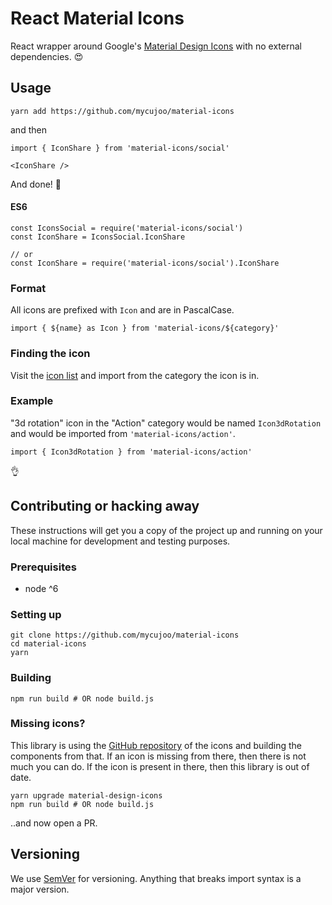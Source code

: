 # React Material Icons

React wrapper around Google's [Material Design Icons](material.io/icons/) with no external dependencies. 😍

## Usage

```
yarn add https://github.com/mycujoo/material-icons
```

and then

```
import { IconShare } from 'material-icons/social'

<IconShare />
```

And done! 🎉

#### ES6

```
const IconsSocial = require('material-icons/social')
const IconShare = IconsSocial.IconShare

// or
const IconShare = require('material-icons/social').IconShare
```

### Format

All icons are prefixed with `Icon` and are in PascalCase.

```
import { ${name} as Icon } from 'material-icons/${category}'
```

### Finding the icon

Visit the [icon list](https://material.io/icons/) and import from the category the icon is in.

### Example

"3d rotation" icon in the "Action" category would be named `Icon3dRotation` and would be imported from `'material-icons/action'`.

```
import { Icon3dRotation } from 'material-icons/action'
```

👌

## Contributing or hacking away

These instructions will get you a copy of the project up and running on your local machine for development and testing purposes.

### Prerequisites

- node ^6

### Setting up

```
git clone https://github.com/mycujoo/material-icons
cd material-icons
yarn
```

### Building

```
npm run build # OR node build.js
```

### Missing icons?

This library is using the [GitHub repository](https://github.com/google/material-design-icons) of the icons and building the components from that. If an icon is missing from there, then there is not much you can do. If the icon is present in there, then this library is out of date.

```
yarn upgrade material-design-icons
npm run build # OR node build.js
```

..and now open a PR.

## Versioning

We use [SemVer](http://semver.org/) for versioning. Anything that breaks import syntax is a major version.
